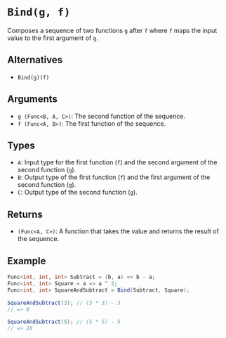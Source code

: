 # `Bind(g, f)`

Composes a sequence of two functions `g` after `f` where `f` maps the input value to the first argument of `g`.

## Alternatives

* `Bind(g)(f)`

## Arguments

* `g (Func<B, A, C>)`: The second function of the sequence.
* `f (Func<A, B>)`: The first function of the sequence.

## Types

* `A`: Input type for the first function (`f`) and the second argument of the second function (`g`).
* `B`: Output type of the first function (`f`) and the first argument of the second function (`g`).
* `C`: Output type of the second function (`g`).

## Returns

* `(Func<A, C>)`: A function that takes the value and returns the result of the sequence.

## Example

```csharp
Func<int, int, int> Subtract = (b, a) => b - a;
Func<int, int> Square = a => a ^ 2;
Func<int, int> SquareAndSubtract = Bind(Subtract, Square);

SquareAndSubtract(3); // (3 * 3) - 3
// => 6

SquareAndSubtract(5); // (5 * 5) - 5
// => 20
```
